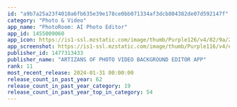 ```yaml
---
id: "a9b7a25a23f4010a6fb635e39e178ce0bb071334af3dcb804382de07d592147f"
category: "Photo & Video"
app_name: "PhotoRoom: AI Photo Editor"
app_id: 1455009060
app_icon: https://is1-ssl.mzstatic.com/image/thumb/Purple126/v4/82/9a/25/829a25b3-9938-8a5b-0321-2960dc465b7e/AppIcon-0-0-1x_U007epad-0-85-220.png/1024x1024bb.png
app_screenshot: https://is1-ssl.mzstatic.com/image/thumb/Purple116/v4/e5/25/51/e525518e-45ea-f048-d7ae-a676dc46a1b9/35ea10da-4cbb-4814-9577-59c00103d02a_01_iphone_X.png/1242x2688bb.png
publisher_id: 1477313433
publisher_name: "ARTIZANS OF PHOTO VIDEO BACKGROUND EDITOR APP"
rank: 11
most_recent_release: 2024-01-31 00:00:00
release_count_in_past_year: 62
release_count_in_past_year_category: 19
release_count_in_past_year_top_in_category: 54
---
```

